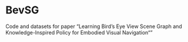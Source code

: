 # BevSG
Code and datasets for paper “Learning Bird’s Eye View Scene Graph and Knowledge-Inspired Policy for Embodied Visual Navigation“”
